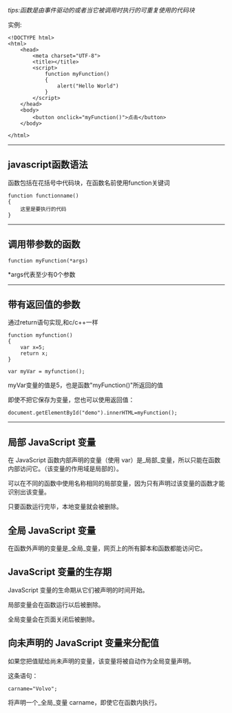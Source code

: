 _tips:函数是由事件驱动的或者当它被调用时执行的可重复使用的代码块_

实例:

```
<!DOCTYPE html>
<html>
    <head>
        <meta charset="UTF-8">
        <title></title>
        <script>
            function myFunction()
            {
                alert("Hello World")
            }
        </script>
    </head>
    <body>
        <button onclick="myFunction()">点击</button>        
    </body>

</html>
```

---

## javascript函数语法

函数包括在花括号中代码块，在函数名前使用function关键词

```
function functionname()
{
    这里是要执行的代码
}
```

---

## 调用带参数的函数

```
function myFunction(*args)
```

\*args代表至少有0个参数

---

## 带有返回值的参数

通过return语句实现,和c/c++一样

```
function myfunction()
{
    var x=5;
    return x;
}
```

```
var myVar = myfunction();
```

myVar变量的值是5，也是函数"myFunction\(\)"所返回的值

即使不把它保存为变量，您也可以使用返回值：

```
document.getElementById("demo").innerHTML=myFunction();
```

---

## 局部 JavaScript 变量

在 JavaScript 函数内部声明的变量（使用 var）是_局部_变量，所以只能在函数内部访问它。（该变量的作用域是局部的）。

可以在不同的函数中使用名称相同的局部变量，因为只有声明过该变量的函数才能识别出该变量。

只要函数运行完毕，本地变量就会被删除。

## 全局 JavaScript 变量

在函数外声明的变量是_全局_变量，网页上的所有脚本和函数都能访问它。

## JavaScript 变量的生存期

JavaScript 变量的生命期从它们被声明的时间开始。

局部变量会在函数运行以后被删除。

全局变量会在页面关闭后被删除。

## 向未声明的 JavaScript 变量来分配值

如果您把值赋给尚未声明的变量，该变量将被自动作为全局变量声明。

这条语句：

```
carname="Volvo";
```

将声明一个_全局_变量 carname，即使它在函数内执行。

